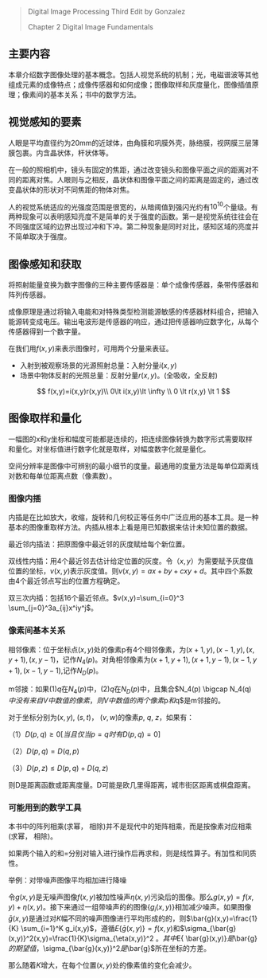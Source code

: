 >  Digital Image Processing Third Edit  by Gonzalez
>
>  Chapter 2 Digital Image Fundamentals

## 主要内容

本章介绍数字图像处理的基本概念。包括人视觉系统的机制；光，电磁谱波等其他组成元素的成像特点；成像传感器和如何成像；图像取样和灰度量化，图像插值原理；像素间的基本关系；书中的数学方法。

## 视觉感知的要素

人眼是平均直径约为20mm的近球体，由角膜和巩膜外壳，脉络膜，视网膜三层薄膜包裹。内含晶状体，杆状体等。

在一般的照相机中，镜头有固定的焦距，通过改变镜头和图像平面之间的距离对不同的距离对焦。人眼则与之相反，晶状体和图像平面之间的距离是固定的，通过改变晶状体的形状对不同焦距的物体对焦。

人的视觉系统适应的光强度范围是很宽的，从暗阈值到强闪光约有$10^{10}$个量级。有两种现象可以表明感知亮度不是简单的关于强度的函数。第一是视觉系统往往会在不同强度区域的边界出现过冲和下冲。第二种现象是同时对比，感知区域的亮度并不简单取决于强度。

## 图像感知和获取



将照射能量变换为数字图像的三种主要传感器是：单个成像传感器，条带传感器和阵列传感器。

成像原理是通过将输入电能和对特殊类型检测能源敏感的传感器材料组合，把输入能源转变成电压。输出电波形是传感器的响应，通过把传感器响应数字化，从每个传感器得到一个数字量。

在我们用$f(x,y)$来表示图像时，可用两个分量来表征。

-  入射到被观察场景的光源照射总量：入射分量$i(x,y)$
-  场景中物体反射的光照总量：反射分量$r(x,y)$。(全吸收，全反射)

$$
f(x,y)=i(x,y)r(x,y)\\
0\lt i(x,y)\lt \infty \\
0 \lt r(x,y) \lt 1
$$

## 图像取样和量化

一幅图的x和y坐标和幅度可能都是连续的，把连续图像转换为数字形式需要取样和量化。对坐标值进行数字化就是取样，对幅度数字化就是量化。

空间分辨率是图像中可辨别的最小细节的度量。最通用的度量方法是每单位距离线对数和每单位距离点数（像素数）。

### 图像内插

内插是在比如放大，收缩，旋转和几何校正等任务中广泛应用的基本工具。是一种基本的图像重取样方法。内插从根本上看是用已知数据来估计未知位置的数据。

最近邻内插法：把原图像中最近邻的灰度赋给每个新位置。

双线性内插：用4个最近邻去估计给定位置的灰度。令$（x,y）$为需要赋予灰度值位置的坐标，$v(x,y)$表示灰度值。则$v(x,y)=ax+by+cxy+d$。其中四个系数由4个最近邻点写出的位置方程确定。

双三次内插：包括16个最近邻点。$v(x,y)=\sum_{i=0}^3 \sum_{j=0}^3a_{ij}x^iy^j$。

### 像素间基本关系

相邻像素：位于坐标点$(x,y)$处的像素p有4个相邻像素，为$(x+1,y), (x-1, y), (x,y+1), (x, y-1)$，记作$N_4(p)$。对角相邻像素为$(x+1,y+1), (x+1, y-1), (x-1,y+1), (x-1, y-1)$,记作$N_D(p)$。

m邻接：如果(1)$q$在$N_4(p)$中，(2)$q$在$N_D(p)$中，且集合$N_4(p) \bigcap N_4(q) $中没有来自V中数值的像素，则V中数值的两个像素$p$和$q$是m邻接的。

对于坐标分别为$(x,y)$, $(s,t)$， $(v,w)$的像素$p$, $q$, $z$，如果有：

（1）$D(p,q) \geq 0 [当且仅当p=q时有D(p,q)=0]$

（2）$D(p,q)=D(q,p)$

（3）$D(p,z)\leq D(p,q)+D(q,z)$

则D是距离函数或距离度量。D可能是欧几里得距离，城市街区距离或棋盘距离。

### 可能用到的数学工具

本书中的阵列相乘(求幂， 相除)并不是现代中的矩阵相乘，而是按像素对应相乘(求幂， 相除)。

如果两个输入的和=分别对输入进行操作后再求和，则是线性算子。有加性和同质性。

举例：对带噪声图像平均相加进行降噪

令$g(x,y)$是无噪声图像$f(x,y)$被加性噪声$\eta(x,y)$污染后的图像。那么$g(x,y)=f(x,y)+\eta(x,y)$。接下来通过一组带噪声的的图像$\{g_i(x,y)\}$相加减少噪声。如果图像$\bar{g}(x,y)$是通过对$K$幅不同的噪声图像进行平均形成的的，则$\bar{g}(x,y)=\frac{1}{K} \sum_{i=1}^K g_i(x,y)$，遵循$E\{ \bar{g}(x,y)\}=f(x,y)$和$\sigma_{\bar{g}(x,y)}^2(x,y)=\frac{1}{K}\sigma_{\eta(x,y)}^2 $。其中$E\{ \bar{g}(x,y)\}$是$\bar{g}$的期望值，$\sigma_{\bar{g}(x,y)}^2$是$\bar{g}$所在坐标的方差。

那么随着$K$增大，在每个位置$(x,y)$处的像素值的变化会减少。





